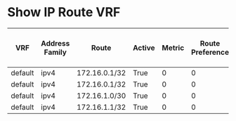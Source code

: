 
# Show IP Route VRF
| VRF | Address Family | Route | Active | Metric | Route Preference | Source Protocol | Next Hop Number | Next Hop | Outgoing Interface | Updated | Best Unicast Next Hop |
| --- | -------------- | ----- | ------ | ------ | ---------------- | --------------- | --------------- | -------- | ------------------ | ------- | --------------------- |
| default | ipv4 | 172.16.0.1/32 | True | 0 | 0 | direct | 1 | 172.16.0.1 | Loopback1 | 03:33:56 | True |
| default | ipv4 | 172.16.0.1/32 | True | 0 | 0 | direct | 2 | 172.16.0.1 | Loopback1 | 03:33:56 | True |
| default | ipv4 | 172.16.1.0/30 | True | 0 | 0 | direct | 1 | 172.16.1.1 | Ethernet1/5 | 03:32:56 | True |
| default | ipv4 | 172.16.1.1/32 | True | 0 | 0 | local | 1 | 172.16.1.1 | Ethernet1/5 | 03:32:56 | True |